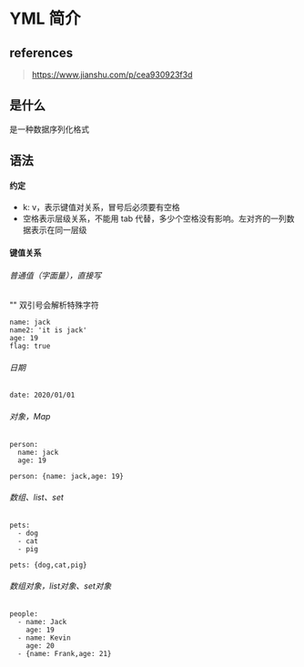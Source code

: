 # YML 简介

## references

> https://www.jianshu.com/p/cea930923f3d

## 是什么

是一种数据序列化格式

## 语法

#### 约定

- k: v，表示键值对关系，冒号后必须要有空格
- 空格表示层级关系，不能用 tab 代替，多少个空格没有影响。左对齐的一列数据表示在同一层级

#### 键值关系

###### 普通值（字面量），直接写

"" 双引号会解析特殊字符

```
name: jack
name2: 'it is jack'
age: 19
flag: true
```

###### 日期

```
date: 2020/01/01
```

###### 对象，Map

```
person:
  name: jack
  age: 19
```

```
person: {name: jack,age: 19}
```

###### 数组、list、set

```
pets:
  - dog
  - cat 
  - pig
```

```
pets: {dog,cat,pig}
```

###### 数组对象，list对象、set对象

```
people:
  - name: Jack
    age: 19
  - name: Kevin
    age: 20
  - {name: Frank,age: 21}
```

